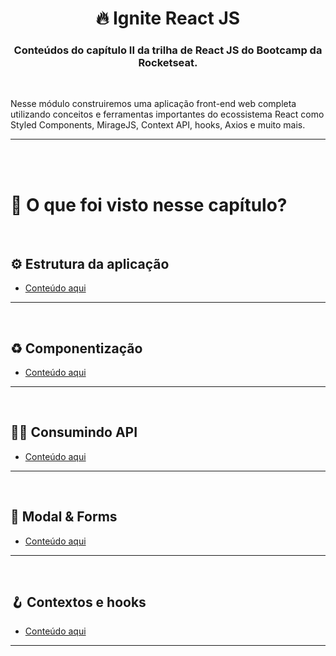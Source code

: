 

<h1 align="center">
  🔥 Ignite React JS
</h1>

<h3 align="center">
  Conteúdos do capítulo II da trilha de React JS do Bootcamp da Rocketseat.
</h3>

<br>

<p>
Nesse módulo construiremos uma aplicação front-end web completa utilizando conceitos e ferramentas importantes do ecossistema React como Styled Components, MirageJS, Context API, hooks, Axios e muito mais.
<p>

<hr>

<br>
<br>

# 👀 O que foi visto nesse capítulo?
<br>

## ⚙️ Estrutura da aplicação
- [Conteúdo aqui](https://www.notion.so/70884e0755cb47999966e67174357ca1?v=f08ca037489743afbeeac0898186e538)

<hr>
<br>

## ♻️ Componentização
- [Conteúdo aqui](https://www.notion.so/6bb8a149548246cca74503caa2ad4e7b?v=052522a46b4248438fa8a0e8e8da9d3a)

<hr>
<br>

## 👩‍🍳 Consumindo API
- [Conteúdo aqui](https://www.notion.so/8efa463b2d094d57afe29abfca72a7ec?v=a06f4abe4f4d440dacf96ca5f4877ac8)

<hr>
<br>

## 📝 Modal & Forms
- [Conteúdo aqui](https://www.notion.so/b0f959ab759c4ebda443844b0a0c6c60?v=c7fdd795d30f4b9a937424f3bdde7de8)

<hr>
<br>

## 🪝 Contextos e hooks
- [Conteúdo aqui](https://www.notion.so/5ef3d527476040c1b988f43d223529d3?v=ecee89728a72486b8bb0e1a726fa2e14)

<hr>
